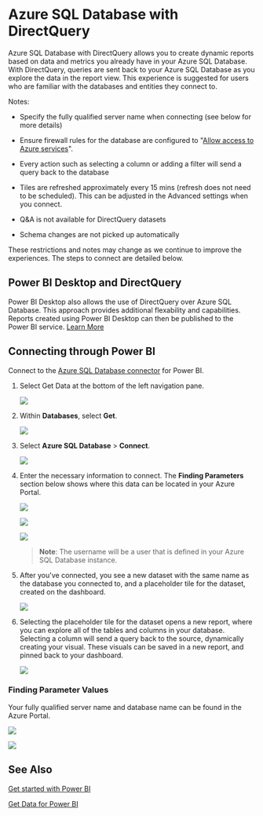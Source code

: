 ﻿<properties 
   pageTitle="Azure SQL Database with DirectQuery"
   description="Azure SQL Database with DirectQuery"
   services="powerbi" 
   documentationCenter="" 
   authors="guyinacube" 
   manager="mblythe" 
   backup=""
   editor=""
   tags=""
   qualityFocus="no"
   qualityDate=""/>
 
<tags
   ms.service="powerbi"
   ms.devlang="NA"
   ms.topic="article"
   ms.tgt_pltfrm="NA"
   ms.workload="powerbi"
   ms.date="06/13/2016"
   ms.author="asaxton"/>
# Azure SQL Database with DirectQuery

Azure SQL Database with DirectQuery allows you to create dynamic reports based on data and metrics you already have in your Azure SQL Database. With DirectQuery, queries are sent back to your Azure SQL Database as you explore the data in the report view. This experience is suggested for users who are familiar with the databases and entities they connect to.

Notes:

-   Specify the fully qualified server name when connecting (see below for more details)

-   Ensure firewall rules for the database are configured to "[Allow access to Azure services](https://msdn.microsoft.com/library/azure/ee621782.aspx)".

-   Every action such as selecting a column or adding a filter will send a query back to the database

-   Tiles are refreshed approximately every 15 mins (refresh does not need to be scheduled). This can be adjusted in the Advanced settings when you connect.

-   Q&A is not available for DirectQuery datasets

-   Schema changes are not picked up automatically

These restrictions and notes may change as we continue to improve the experiences. The steps to connect are detailed below. 

## Power BI Desktop and DirectQuery

Power BI Desktop also allows the use of DirectQuery over Azure SQL Database. This approach provides additional flexability and capabilities. Reports created using Power BI Desktop can then be published to the Power BI service. [Learn More](powerbi-desktop-use-directquery.md) 

## Connecting through Power BI

Connect to the [Azure SQL Database connector](https://app.powerbi.com/getdata/bigdata/azure-sql-database-with-live-connect) for Power BI.


1.  Select Get Data at the bottom of the left navigation pane.

    ![](media/powerbi-azure-sql-database-with-directquery/PBI_GetData.png)

2.  Within **Databases**, select **Get**. 

    ![](media/powerbi-azure-sql-database-with-directquery/databases.png)

3.  Select **Azure SQL Database** \> **Connect**.

    ![](media/powerbi-azure-sql-database-with-directquery/azuresqldatabase.png)

4.  Enter the necessary information to connect. The **Finding Parameters** section below shows where this data can be located in your Azure Portal.

    ![](media/powerbi-azure-sql-database-with-directquery/servername.png)
   
    ![](media/powerbi-azure-sql-database-with-directquery/servernamewithadvanced.png)
   
    ![](media/powerbi-azure-sql-database-with-directquery/username.png)

    > **Note**: The username will be a user that is defined in your Azure SQL Database instance.

5.  After you've connected, you see a new dataset with the same name as the database you connected to, and a placeholder tile for the dataset, created on the dashboard.

    ![](media/powerbi-azure-sql-database-with-directquery/dataset2.png)

6.  Selecting the placeholder tile for the dataset opens a new report, where you can explore all of the tables and columns in your database. Selecting a column will send a query back to the source, dynamically creating your visual. These visuals can be saved in a new report, and pinned back to your dashboard.

    ![](media/powerbi-azure-sql-database-with-directquery/explore.png)

### Finding Parameter Values

Your fully qualified server name and database name can be found in the Azure Portal.

![](media/powerbi-azure-sql-database-with-directquery/AzurePortNew_update.png)


![](media/powerbi-azure-sql-database-with-directquery/AzurePortal_update.png)

## See Also

[Get started with Power BI](powerbi-service-get-started.md)

[Get Data for Power BI](powerbi-service-get-data.md)